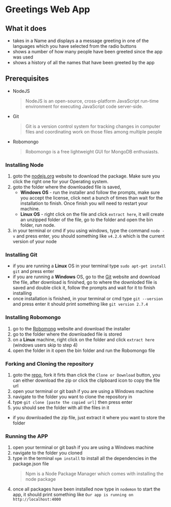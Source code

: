 # Greetings Web App
  
## What it does

  * takes in a Name and displays a a message greeting in one of the languages which you have selected from the radio buttons
  * shows a number of how many people have been greeted since the app was used
  * shows a history of all the names that have been greeted by the app
  
## Prerequisites
  * NodeJS 
  	>NodeJS is an open-source, cross-platform JavaScript run-time environment for executing JavaScript code server-side.
  * Git 
  	>Git is a version control system for tracking changes in computer files and coordinating work on those files among multiple people
  * Robomongo 
  	>Robomongo is a free lightweight GUI for MongoDB enthusiasts.
  
### Installing Node

  1. goto the [nodejs.org](https://nodejs.org) website to download the package. Make sure you click the right one for your Operating system.
  2. goto the folder where the downloaded file is saved,
      * **Windows OS** - run the installer and follow the prompts, make sure you accept the license, click next a bunch of times than wait for the installation to finish. Once finish you will need to restart your machine.
      * **Linux OS** - right click on the file and click `extract here`, it will create an unzipped folder of the file, go to the folder and open the bin folder, run node.
  3. in your terminal or cmd if you using windows, type the command `node -v` and press enter, you should something like `v4.2.6` which is the current version of your node

### Installing Git

  * if you are running a **Linux** OS in your terminal type `sudo apt-get install git` and press enter
  * if you are running a **Windows** OS, go to the [Git](https://git-scm.com/downloads) website and download the file, after download is finished, go to where the downloded file is saved and double click it, follow the prompts and wait for it to finish installing
  * once installation is finished, in your terminal or cmd type `git --version` and press enter it should print something like `git version 2.7.4`
  
### Installing Robomongo

1. go to the [Robomong](https://robomongo.org/) website and download the installer
2. go to the folder where the downloaded file is stored
3. on a **Linux** machine, right click on the folder and click `extract here` (windows users skip to step 4)
4. open the folder in it open the bin folder and run the Robomongo file

### Forking and Cloning the repository

1. goto the [repo](https://github.com/cale312/shoe_catalogue_api), fork it firts than click the `Clone or Download` button, you can either download the zip or click the clipboard icon to copy the file url
2. open your terminal or git bash if you are using a Windows machine
3. navigate to the folder you want to clone the repository in
4. type `git clone [paste the copied url]` then press enter
5. you should see the folder with all the files in it
* if you downloaded the zip file, just extract it where you want to store the folder

### Running the APP

1. open your terminal or git bash if you are using a Windows machine
2. navigate to the folder you cloned
3. type in the terminal `npm install` to install all the dependencies in the package.json file
	>Npm is a Node Package Manager which comes with installing the node package
4. once all packages have been installed now type in `nodemon` to start the app, it should print something like `Our app is running on http://localhost:4000`
